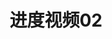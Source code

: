 ---
layout: dev-video
categories: encounter
tag: snapshot
title: "进度视频02"
short-description: B站上的开发进度视频02
img: assets/encounter/02.png
direct-link: https://www.bilibili.com/video/BV1jt4y1i7EG
bilibili: <iframe class="responsive-video-container" src="//player.bilibili.com/player.html?aid=627532083&bvid=BV1jt4y1i7EG&cid=247924555&page=1" scrolling="no" border="0" frameborder="no" framespacing="0" allowfullscreen="true"> </iframe>
---